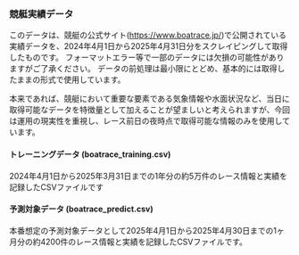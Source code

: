 ### 競艇実績データ

このデータは、競艇の公式サイト(https://www.boatrace.jp/)で公開されている実績データを、2024年4月1日から2025年4月31日分をスクレイピングして取得したものです。
フォーマットエラー等で一部のデータには欠損の可能性がありますがご了承ください。
データの前処理は最小限にとどめ、基本的には取得したままの形式で使用しています。

本来であれば、競艇において重要な要素である気象情報や水面状況など、当日に取得可能なデータを特徴量として加えることが望ましいと考えられますが、今回は運用の現実性を重視し、レース前日の夜時点で取得可能な情報のみを使用しています。

#### トレーニングデータ (boatrace_training.csv)
2024年4月1日から2025年3月31日までの1年分の約5万件のレース情報と実績を記録したCSVファイルです

#### 予測対象データ  (boatrace_predict.csv)
本番想定の予測対象データとして2025年4月1日から2025年4月30日までの1ヶ月分の約4200件のレース情報と実績を記録したCSVファイルです。
